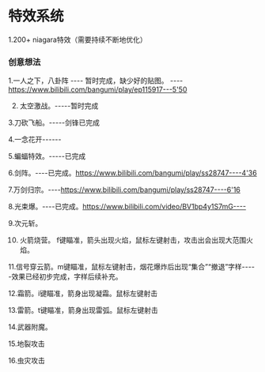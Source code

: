 # 特效系统
1.200+ niagara特效（需要持续不断地优化）





### 创意想法

1.一人之下，八卦阵 ---- 暂时完成，缺少好的贴图。
----https://www.bilibili.com/bangumi/play/ep115917---5'50

2. 太空激战。-----暂时完成

3.刀砍飞船。-----剑锋已完成

4.一念花开------

5.蝙蝠特效。-----已完成

6.剑阵。----已完成。https://www.bilibili.com/bangumi/play/ss28747----4'36

7.万剑归宗。----https://www.bilibili.com/bangumi/play/ss28747----6'16

8.光束爆。----已完成。https://www.bilibili.com/video/BV1bp4y1S7mG----

9.次元斩。

10. 火箭烧营。 f键瞄准，箭头出现火焰，鼠标左键射击，攻击出会出现大范围火焰。

11.信号穿云箭。m键瞄准，鼠标左键射击，烟花爆炸后出现“集合”“撤退”字样-----效果已经初步完成，字样后续补充。

12.霜箭。i键瞄准，箭身出现凝霜。鼠标左键射击

13.雷箭。t键瞄准，箭身出现雷弧。鼠标左键射击

14.武器附魔。


15.地裂攻击

16.虫灾攻击